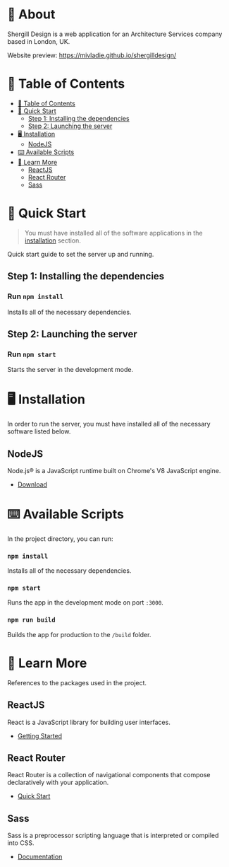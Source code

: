 # :cherry_blossom: About

Shergill Design is a web application for an Architecture Services company based in London, UK.

Website preview:
https://mivladie.github.io/shergilldesign/

# :memo: Table of Contents

-   [:memo: Table of Contents](#memo-table-of-contents)
-   [:rocket: Quick Start](#rocket-quick-start)
    -   [Step 1: Installing the dependencies](#step-1-installing-the-dependencies)
    -   [Step 2: Launching the server](#step-2-launching-the-server)
-   [:desktop_computer: Installation](#desktop_computer-installation)
    -   [NodeJS](#nodejs)
-   [:keyboard: Available Scripts](#keyboard-available-scripts)
-   [:green_book: Learn More](#green_book-learn-more)
    -   [ReactJS](#reactjs)
    -   [React Router](#react-router)
    -   [Sass](#sass)

# :rocket: Quick Start

> You must have installed all of the software applications in the [installation](#desktop_computer-installation) section.

Quick start guide to set the server up and running.

## Step 1: Installing the dependencies

### Run `npm install`

Installs all of the necessary dependencies.

## Step 2: Launching the server

### Run `npm start`

Starts the server in the development mode.

# :desktop_computer: Installation

In order to run the server, you must have installed all of the necessary software listed below.

## NodeJS

Node.js® is a JavaScript runtime built on Chrome's V8 JavaScript engine.

-   [Download](https://nodejs.org/en/)

# :keyboard: Available Scripts

In the project directory, you can run:

### `npm install`

Installs all of the necessary dependencies.

### `npm start`

Runs the app in the development mode on port `:3000`.

### `npm run build`

Builds the app for production to the `/build` folder.

# :green_book: Learn More

References to the packages used in the project.

## ReactJS

React is a JavaScript library for building user interfaces.

-   [Getting Started](https://reactjs.org/docs/getting-started.html)

## React Router

React Router is a collection of navigational components that compose declaratively with your application.

-   [Quick Start](https://reactrouter.com/web/guides/quick-start)

## Sass

Sass is a preprocessor scripting language that is interpreted or compiled into CSS.

-   [Documentation](https://sass-lang.com/documentation)
